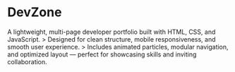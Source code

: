 # DevZone
A lightweight, multi-page developer portfolio built with HTML, CSS, and JavaScript.   > Designed for clean structure, mobile responsiveness, and smooth user experience.   > Includes animated particles, modular navigation, and optimized layout — perfect for showcasing skills and inviting collaboration.
